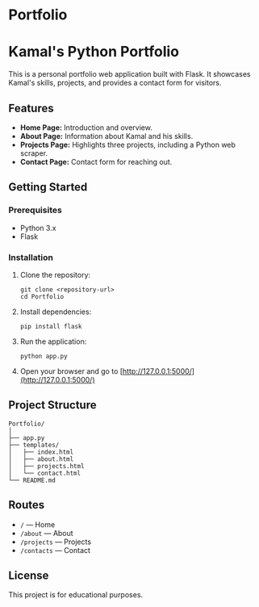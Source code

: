 # Portfolio
# Kamal's Python Portfolio

This is a personal portfolio web application built with Flask. It showcases Kamal's skills, projects, and provides a contact form for visitors.

## Features

- **Home Page:** Introduction and overview.
- **About Page:** Information about Kamal and his skills.
- **Projects Page:** Highlights three projects, including a Python web scraper.
- **Contact Page:** Contact form for reaching out.

## Getting Started

### Prerequisites

- Python 3.x
- Flask

### Installation

1. Clone the repository:
    ```
    git clone <repository-url>
    cd Portfolio
    ```

2. Install dependencies:
    ```
    pip install flask
    ```

3. Run the application:
    ```
    python app.py
    ```

4. Open your browser and go to [http://127.0.0.1:5000/](http://127.0.0.1:5000/)

## Project Structure

```
Portfolio/
│
├── app.py
├── templates/
│   ├── index.html
│   ├── about.html
│   ├── projects.html
│   └── contact.html
└── README.md
```

## Routes

- `/` — Home
- `/about` — About
- `/projects` — Projects
- `/contacts` — Contact

## License

This project is for educational purposes.
